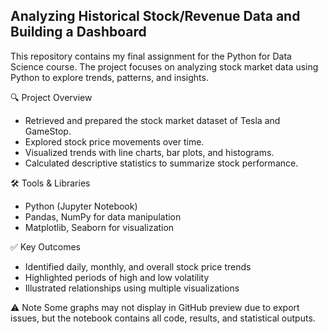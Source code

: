 ## Analyzing Historical Stock/Revenue Data and Building a Dashboard
This repository contains my final assignment for the Python for Data Science course. The project focuses on analyzing stock market data using Python to explore trends, patterns, and insights.

🔍 Project Overview
- Retrieved and prepared the stock market dataset of Tesla and GameStop.
- Explored stock price movements over time.
- Visualized trends with line charts, bar plots, and histograms.
- Calculated descriptive statistics to summarize stock performance.

🛠️ Tools & Libraries
- Python (Jupyter Notebook)
- Pandas, NumPy for data manipulation
- Matplotlib, Seaborn for visualization

✅ Key Outcomes
- Identified daily, monthly, and overall stock price trends
- Highlighted periods of high and low volatility
- Illustrated relationships using multiple visualizations

⚠️ Note
Some graphs may not display in GitHub preview due to export issues, but the notebook contains all code, results, and statistical outputs.
